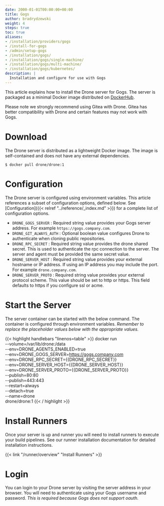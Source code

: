 ```yaml
---
date: 2000-01-01T00:00:00+00:00
title: Gogs
author: bradrydzewski
weight: 4
steps: true
toc: true
aliases:
- /installation/providers/gogs
- /install-for-gogs
- /admin/setup-gogs
- /installation/gogs/
- /installation/gogs/single-machine/
- /installation/gogs/multi-machine/
- /installation/gogs/kubernetes/
description: |
  Installation and configure for use with Gogs
---
```


This article explains how to install the Drone server for Gogs. The server is packaged as a minimal Docker image distributed on [DockerHub](https://hub.docker.com/r/drone/drone).

<div class="alert alert-danger">
Please note we strongly recommend using Gitea with Drone. Gitea has better compatibility with Drone and certain features may not work with Gogs.
</div>

# Download

The Drone server is distributed as a lightweight Docker image. The image is self-contained and does not have any external dependencies.

```
$ docker pull drone/drone:1
```

# Configuration

The Drone server is configured using environment variables. This article references a subset of configuration options, defined below. See [Configuration]({{< relref "../reference/_index.md" >}}) for a complete list of configuration options.

* `DRONE_GOGS_SERVER`
  : Required string value provides your Gogs server address. For example `https://gogs.company.com`.
* `DRONE_GIT_ALWAYS_AUTH`
  : Optional boolean value configures Drone to authenticate when cloning public repositories.
* `DRONE_RPC_SECRET`
  : Required string value provides the drone shared secret. This is used to authenticate the rpc connection to the server. The server and agent must be provided the same secret value.
* `DRONE_SERVER_HOST`
  : Required string value provides your external hostname or IP address. If using an IP address you may include the port. For example `drone.company.com`.
* `DRONE_SERVER_PROTO`
  : Required string value provides your external protocol scheme. This value should be set to http or https. This field defaults to https if you configure ssl or acme.

# Start the Server

The server container can be started with the below command. The container is configured through environment variables. _Remember to replace the placeholder values below with the appropriate values._

{{< highlight handlebars "linenos=table" >}}
docker run \
  --volume=/var/lib/drone:/data \
  --env=DRONE_AGENTS_ENABLED=true \
  --env=DRONE_GOGS_SERVER=https://gogs.company.com \
  --env=DRONE_RPC_SECRET={{DRONE_RPC_SECRET}} \
  --env=DRONE_SERVER_HOST={{DRONE_SERVER_HOST}} \
  --env=DRONE_SERVER_PROTO={{DRONE_SERVER_PROTO}} \
  --publish=80:80 \
  --publish=443:443 \
  --restart=always \
  --detach=true \
  --name=drone \
  drone/drone:1
{{< / highlight >}}

# Install Runners

Once your server is up and runner you will need to install runners to execute your build pipelines. See our runner installation documentation for detailed installation instructions. 

{{< link "/runner/overview" "Install Runners" >}}

# Login

You can login to your Drone server by visiting the server address in your browser. You will need to authenticate using your Gogs username and password. _This is required because Gogs does not support oauth._
